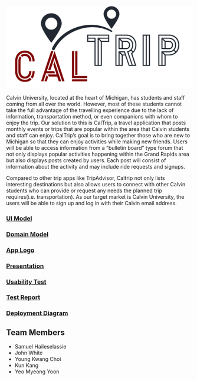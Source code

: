 <img src="https://github.com/calvin-cs262-fall2021-teamC/CalTrip-project/blob/main/images/logos/Color%20logo%20-%20no%20background.png" />

  Calvin University, located at the heart of Michigan, has students and staff coming from all over the world. However, most of these students cannot take the full advantage of the travelling experience due to the lack of information, transportation method, or even companions with whom to enjoy the trip. Our solution to this is CalTrip, a travel application that posts monthly events or trips that are popular within the area that Calvin students and staff can enjoy. CalTrip’s goal is to bring together those who are new to Michigan so that they can enjoy activities while making new friends. Users will be able to access information from a “bulletin board” type forum that not only displays popular activities happening within the Grand Rapids area but also displays posts created by users. Each post will consist of information about the activity and may include ride requests and signups.

Compared to other trip apps like TripAdvisor, Caltrip not only lists interesting destinations but also allows users to connect with other Calvin students who can provide or request any needs the planned trip requires(i.e. transportation). As our target market is Calvin University, the users will be able to sign up and log in with their Calvin email address. 

### [UI Model](https://github.com/calvin-cs262-fall2021-teamC/CalTrip-project/blob/main/UI_model.md)


### [Domain Model](https://github.com/calvin-cs262-fall2021-teamC/CalTrip-project/blob/main/domain_model.md)


### [App Logo](https://github.com/calvin-cs262-fall2021-teamC/CalTrip-project/blob/main/app_logo.md)


### [Presentation](https://docs.google.com/presentation/d/1m0fhwzRCH2deaIklPpaPYZl2KVzzBHF-Wcmb4jLs71s/edit#slide=id.p)


### [Usability Test](https://docs.google.com/document/d/1m1TJBBxSKUORnxjMih-M86Kb2B2Kdj_5AiPqRZ7178g/edit?usp=sharing)


### [Test Report](https://docs.google.com/document/d/1T7hpE7E_z1YSE0MTuRR3EzFogE0ZcGZQAWy-2K1uKbM/edit?usp=sharing)

### [Deployment Diagram](https://github.com/calvin-cs262-fall2021-teamC/CalTrip-project/blob/main/images/deploymentDiagram.jpg)

## Team Members

* Samuel Haileselassie
* John White
* Young Kwang Choi
* Kun Kang
* Yeo Myeong Yoon

